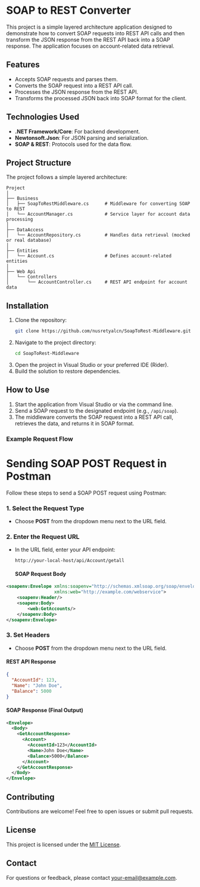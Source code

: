 # SOAP to REST Converter

This project is a simple layered architecture application designed to demonstrate how to convert SOAP requests into REST API calls and then transform the JSON response from the REST API back into a SOAP response. The application focuses on account-related data retrieval.

## Features
- Accepts SOAP requests and parses them.
- Converts the SOAP request into a REST API call.
- Processes the JSON response from the REST API.
- Transforms the processed JSON back into SOAP format for the client.

## Technologies Used
- **.NET Framework/Core**: For backend development.
- **Newtonsoft.Json**: For JSON parsing and serialization.
- **SOAP & REST**: Protocols used for the data flow.

## Project Structure
The project follows a simple layered architecture:

```
Project
│
├── Business
│   ├── SoapToRestMiddleware.cs      # Middleware for converting SOAP to REST
│   └── AccountManager.cs            # Service layer for account data processing
│
├── DataAccess
│   └── AccountRepository.cs         # Handles data retrieval (mocked or real database)
│
├── Entities
│   └── Account.cs                   # Defines account-related entities
│
├── Web Api
│   └── Controllers
│       └── AccountController.cs     # REST API endpoint for account data

```

## Installation
1. Clone the repository:
   ```bash
   git clone https://github.com/nusretyalcn/SoapToRest-Middleware.git
   ```
2. Navigate to the project directory:
   ```bash
   cd SoapToRest-Middleware
   ```
3. Open the project in Visual Studio or your preferred IDE (Rider).
4. Build the solution to restore dependencies.

## How to Use
1. Start the application from Visual Studio or via the command line.
2. Send a SOAP request to the designated endpoint (e.g., `/api/soap`).
3. The middleware converts the SOAP request into a REST API call, retrieves the data, and returns it in SOAP format.

### Example Request Flow

# Sending SOAP POST Request in Postman

Follow these steps to send a SOAP POST request using Postman:

### 1. Select the Request Type
- Choose **POST** from the dropdown menu next to the URL field.

### 2. Enter the Request URL
- In the URL field, enter your API endpoint:
  ```http
  http://your-local-host/api/Account/getall
  ```

  #### SOAP Request Body
```xml
<soapenv:Envelope xmlns:soapenv="http://schemas.xmlsoap.org/soap/envelope/"
                  xmlns:web="http://example.com/webservice">
    <soapenv:Header/>
    <soapenv:Body>
        <web:GetAccounts/>
    </soapenv:Body>
</soapenv:Envelope>
```
### 3. Set Headers
- Choose **POST** from the dropdown menu next to the URL field.


#### REST API Response
```json
{
  "AccountId": 123,
  "Name": "John Doe",
  "Balance": 5000
}
```

#### SOAP Response (Final Output)
```xml
<Envelope>
  <Body>
    <GetAccountResponse>
      <Account>
        <AccountId>123</AccountId>
        <Name>John Doe</Name>
        <Balance>5000</Balance>
      </Account>
    </GetAccountResponse>
  </Body>
</Envelope>
```

## Contributing
Contributions are welcome! Feel free to open issues or submit pull requests.

## License
This project is licensed under the [MIT License](LICENSE).

## Contact
For questions or feedback, please contact [your-email@example.com](mailto:your-email@example.com).

